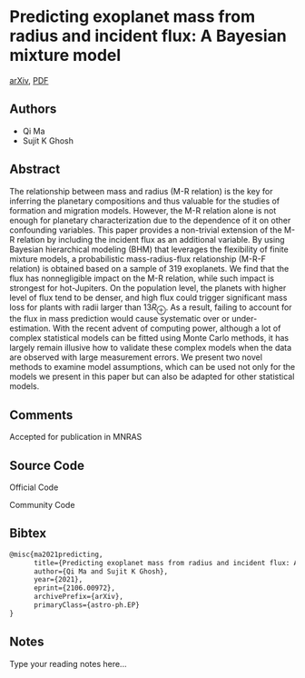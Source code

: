 
# Predicting exoplanet mass from radius and incident flux: A Bayesian mixture model

[arXiv](https://arxiv.org/abs/2106.0972), [PDF](https://arxiv.org/pdf/2106.0972.pdf)

## Authors

- Qi Ma
- Sujit K Ghosh

## Abstract

The relationship between mass and radius (M-R relation) is the key for inferring the planetary compositions and thus valuable for the studies of formation and migration models. However, the M-R relation alone is not enough for planetary characterization due to the dependence of it on other confounding variables. This paper provides a non-trivial extension of the M-R relation by including the incident flux as an additional variable. By using Bayesian hierarchical modeling (BHM) that leverages the flexibility of finite mixture models, a probabilistic mass-radius-flux relationship (M-R-F relation) is obtained based on a sample of 319 exoplanets. We find that the flux has nonnegligible impact on the M-R relation, while such impact is strongest for hot-Jupiters. On the population level, the planets with higher level of flux tend to be denser, and high flux could trigger significant mass loss for plants with radii larger than $13R_{\oplus}$. As a result, failing to account for the flux in mass prediction would cause systematic over or under-estimation. With the recent advent of computing power, although a lot of complex statistical models can be fitted using Monte Carlo methods, it has largely remain illusive how to validate these complex models when the data are observed with large measurement errors. We present two novel methods to examine model assumptions, which can be used not only for the models we present in this paper but can also be adapted for other statistical models.

## Comments

Accepted for publication in MNRAS

## Source Code

Official Code



Community Code



## Bibtex

```tex
@misc{ma2021predicting,
      title={Predicting exoplanet mass from radius and incident flux: A Bayesian mixture model}, 
      author={Qi Ma and Sujit K Ghosh},
      year={2021},
      eprint={2106.00972},
      archivePrefix={arXiv},
      primaryClass={astro-ph.EP}
}
```

## Notes

Type your reading notes here...


